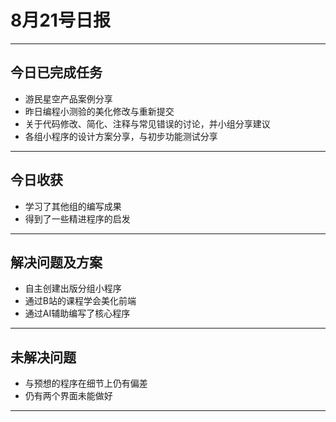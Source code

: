 # 8月21号日报
---
## 今日已完成任务
- 游民星空产品案例分享
- 昨日编程小测验的美化修改与重新提交
- 关于代码修改、简化、注释与常见错误的讨论，并小组分享建议
- 各组小程序的设计方案分享，与初步功能测试分享
---

## 今日收获
- 学习了其他组的编写成果
- 得到了一些精进程序的启发
---
## 解决问题及方案

- 自主创建出版分组小程序
- 通过B站的课程学会美化前端
- 通过AI辅助编写了核心程序

---
## 未解决问题
- 与预想的程序在细节上仍有偏差
- 仍有两个界面未能做好
---